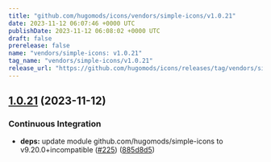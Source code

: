 ```yaml
---
title: "github.com/hugomods/icons/vendors/simple-icons/v1.0.21"
date: 2023-11-12 06:07:46 +0000 UTC
publishDate: 2023-11-12 06:08:02 +0000 UTC
draft: false
prerelease: false
name: "vendors/simple-icons: v1.0.21"
tag_name: "vendors/simple-icons/v1.0.21"
release_url: "https://github.com/hugomods/icons/releases/tag/vendors/simple-icons/v1.0.21"
---
```


## [1.0.21](https://github.com/hugomods/icons/compare/vendors/simple-icons/v1.0.20...vendors/simple-icons/v1.0.21) (2023-11-12)


### Continuous Integration

* **deps:** update module github.com/hugomods/simple-icons to v9.20.0+incompatible ([#225](https://github.com/hugomods/icons/issues/225)) ([885d8d5](https://github.com/hugomods/icons/commit/885d8d52cc0c8e083fd2e5f4dc2b182c8cd31197))
